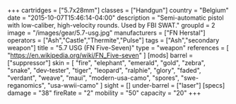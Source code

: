 +++
cartridges = ["5.7x28mm"]
classes = ["Handgun"]
country = "Belgium"
date = "2015-10-07T15:46:14-04:00"
description = "Semi-automatic pistol with low-caliber, high-velocity rounds. Used by FBI SWAT."
groupId = 2
image = "/images/gear/5.7-usg.jpg"
manufacturers = ["FN Herstal"]
operators = ["Ash","Castle","Thermite","Pulse"]
tags = ["Ash","secondary weapon"]
title = "5.7 USG (FN Five-Seven)"
type = "weapon"
references = [
  "https://en.wikipedia.org/wiki/FN_Five-seven"
]
[mods]
  barrel = ["suppressor"]
  skin = [
    "fire",
    "elephant",
    "emerald",
    "gold",
    "zebra",
    "snake",
    "dev-tester",
    "tiger",
    "leopard",
    "ralphie",
    "glory",
    "faded",
    "verdant",
    "weave",
    "maui",
    "modern-usa-camo",
    "spores",
    "swe-reganomics",
    "usa-wwii-camo"
  ]
  sight = []
  under-barrel = ["laser"]
[specs]
  damage = "38"
  fireRate = "2"
  mobility = "50"
  capacity = "20"
+++
